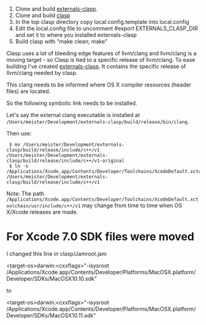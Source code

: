 
1. Clone and build [externals-clasp](http://github.com/drmeister/externals-clasp).
1. Clone and build [clasp](http://github.com/drmeister/clasp)
1. In the top clasp directory copy local.config.template into local.config
1. Edit the local.config file to uncomment #export EXTERNALS_CLASP_DIR and set it to where you installed externals-clasp
1. Build clasp with "make clean; make"

Clasp uses a lot of bleeding edge features of llvm/clang and llvm/clang is a moving target - so Clasp is tied to a specific release of llvm/clang. To ease building I've created [externals-clasp](http://github.com/drmeister/externals-clasp). It contains the specific release of llvm/clang needed by clasp.

This clang needs to be informed where OS X compiler resources (header files) are located.

So the following symbolic link needs to be installed.

Let's say the external clang executable is installed at `/Users/meister/Development/externals-clasp/build/release/bin/clang`.

Then use:  

     $ mv /Users/meister/Development/externals-clasp/build/release/include/c++/v1 /Users/meister/Development/externals-clasp/build/release/include/c++/v1-original  
     $ ln -s /Applications/Xcode.app/Contents/Developer/Toolchains/XcodeDefault.xctoolchain/usr/include/c++/v1 /Users/meister/Development/externals-clasp/build/release/include/c++/v1

Note: The path `/Applications/Xcode.app/Contents/Developer/Toolchains/XcodeDefault.xctoolchain/usr/include/c++/v1` may change from time to time when OS X/Xcode releases are made.

# For Xcode 7.0  SDK files were moved
I changed this line in clasp/Jamroot.jam

&lt;target-os&gt;darwin:&lt;cxxflags&gt;"-isysroot /Applications/Xcode.app/Contents/Developer/Platforms/MacOSX.platform/Developer/SDKs/MacOSX10.10.sdk"

to 

&lt;target-os&gt;darwin:&lt;cxxflags&gt;"-isysroot /Applications/Xcode.app/Contents/Developer/Platforms/MacOSX.platform/Developer/SDKs/MacOSX10.11.sdk"